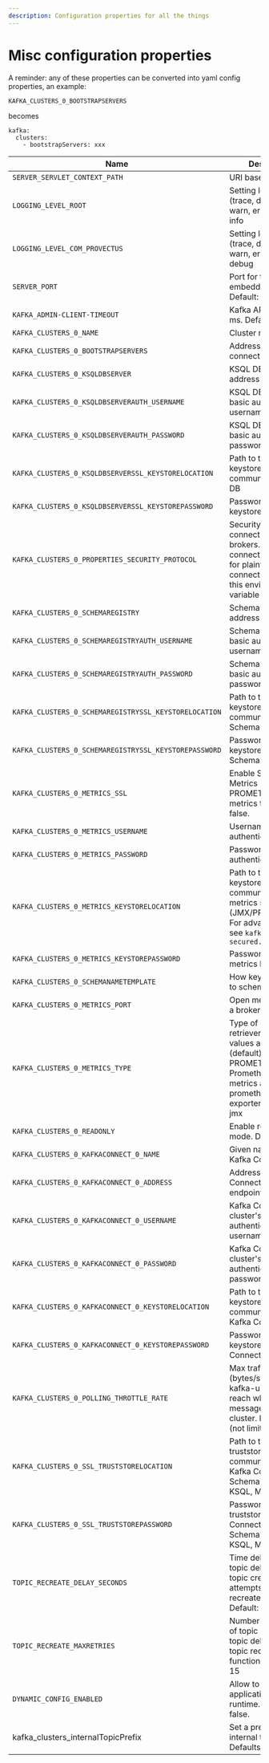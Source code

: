 ```yaml
---
description: Configuration properties for all the things
---
```


# Misc configuration properties

A reminder: any of these properties can be converted into yaml config properties, an example:

`KAFKA_CLUSTERS_0_BOOTSTRAPSERVERS`

becomes

```
kafka:
  clusters:
    - bootstrapServers: xxx
```



| Name                                                  | Description                                                                                                                                                      |
| ----------------------------------------------------- | ---------------------------------------------------------------------------------------------------------------------------------------------------------------- |
| `SERVER_SERVLET_CONTEXT_PATH`                         | URI basePath                                                                                                                                                     |
| `LOGGING_LEVEL_ROOT`                                  | Setting log level (trace, debug, info, warn, error). Default: info                                                                                               |
| `LOGGING_LEVEL_COM_PROVECTUS`                         | Setting log level (trace, debug, info, warn, error). Default: debug                                                                                              |
| `SERVER_PORT`                                         | Port for the embedded server. Default: `8080`                                                                                                                    |
| `KAFKA_ADMIN-CLIENT-TIMEOUT`                          | Kafka API timeout in ms. Default: `30000`                                                                                                                        |
| `KAFKA_CLUSTERS_0_NAME`                               | Cluster name                                                                                                                                                     |
| `KAFKA_CLUSTERS_0_BOOTSTRAPSERVERS`                   | Address where to connect                                                                                                                                         |
| `KAFKA_CLUSTERS_0_KSQLDBSERVER`                       | KSQL DB server address                                                                                                                                           |
| `KAFKA_CLUSTERS_0_KSQLDBSERVERAUTH_USERNAME`          | KSQL DB server's basic authentication username                                                                                                                   |
| `KAFKA_CLUSTERS_0_KSQLDBSERVERAUTH_PASSWORD`          | KSQL DB server's basic authentication password                                                                                                                   |
| `KAFKA_CLUSTERS_0_KSQLDBSERVERSSL_KEYSTORELOCATION`   | Path to the JKS keystore to communicate to KSQL DB                                                                                                               |
| `KAFKA_CLUSTERS_0_KSQLDBSERVERSSL_KEYSTOREPASSWORD`   | Password of the JKS keystore for KSQL DB                                                                                                                         |
| `KAFKA_CLUSTERS_0_PROPERTIES_SECURITY_PROTOCOL`       | Security protocol to connect to the brokers. For SSL connection use "SSL", for plaintext connection don't set this environment variable                          |
| `KAFKA_CLUSTERS_0_SCHEMAREGISTRY`                     | SchemaRegistry's address                                                                                                                                         |
| `KAFKA_CLUSTERS_0_SCHEMAREGISTRYAUTH_USERNAME`        | SchemaRegistry's basic authentication username                                                                                                                   |
| `KAFKA_CLUSTERS_0_SCHEMAREGISTRYAUTH_PASSWORD`        | SchemaRegistry's basic authentication password                                                                                                                   |
| `KAFKA_CLUSTERS_0_SCHEMAREGISTRYSSL_KEYSTORELOCATION` | Path to the JKS keystore to communicate to SchemaRegistry                                                                                                        |
| `KAFKA_CLUSTERS_0_SCHEMAREGISTRYSSL_KEYSTOREPASSWORD` | Password of the JKS keystore for SchemaRegistry                                                                                                                  |
| `KAFKA_CLUSTERS_0_METRICS_SSL`                        | Enable SSL for Metrics (for PROMETHEUS metrics type). Default: false.                                                                                            |
| `KAFKA_CLUSTERS_0_METRICS_USERNAME`                   | Username for Metrics authentication                                                                                                                              |
| `KAFKA_CLUSTERS_0_METRICS_PASSWORD`                   | Password for Metrics authentication                                                                                                                              |
| `KAFKA_CLUSTERS_0_METRICS_KEYSTORELOCATION`           | Path to the JKS keystore to communicate to metrics source (JMX/PROMETHEUS). For advanced setup, see `kafka-ui-jmx-secured.yml`                                   |
| `KAFKA_CLUSTERS_0_METRICS_KEYSTOREPASSWORD`           | Password of the JKS metrics keystore                                                                                                                             |
| `KAFKA_CLUSTERS_0_SCHEMANAMETEMPLATE`                 | How keys are saved to schemaRegistry                                                                                                                             |
| `KAFKA_CLUSTERS_0_METRICS_PORT`                       | Open metrics port of a broker                                                                                                                                    |
| `KAFKA_CLUSTERS_0_METRICS_TYPE`                       | Type of metrics retriever to use. Valid values are JMX (default) or PROMETHEUS. If Prometheus, then metrics are read from prometheus-jmx-exporter instead of jmx |
| `KAFKA_CLUSTERS_0_READONLY`                           | Enable read-only mode. Default: false                                                                                                                            |
| `KAFKA_CLUSTERS_0_KAFKACONNECT_0_NAME`                | Given name for the Kafka Connect cluster                                                                                                                         |
| `KAFKA_CLUSTERS_0_KAFKACONNECT_0_ADDRESS`             | Address of the Kafka Connect service endpoint                                                                                                                    |
| `KAFKA_CLUSTERS_0_KAFKACONNECT_0_USERNAME`            | Kafka Connect cluster's basic authentication username                                                                                                            |
| `KAFKA_CLUSTERS_0_KAFKACONNECT_0_PASSWORD`            | Kafka Connect cluster's basic authentication password                                                                                                            |
| `KAFKA_CLUSTERS_0_KAFKACONNECT_0_KEYSTORELOCATION`    | Path to the JKS keystore to communicate to Kafka Connect                                                                                                         |
| `KAFKA_CLUSTERS_0_KAFKACONNECT_0_KEYSTOREPASSWORD`    | Password of the JKS keystore for Kafka Connect                                                                                                                   |
| `KAFKA_CLUSTERS_0_POLLING_THROTTLE_RATE`              | Max traffic rate (bytes/sec) that kafka-ui allowed to reach when polling messages from the cluster. Default: 0 (not limited)                                     |
| `KAFKA_CLUSTERS_0_SSL_TRUSTSTORELOCATION`             | Path to the JKS truststore to communicate to Kafka Connect, SchemaRegistry, KSQL, Metrics                                                                        |
| `KAFKA_CLUSTERS_0_SSL_TRUSTSTOREPASSWORD`             | Password of the JKS truststore for Kafka Connect, SchemaRegistry, KSQL, Metrics                                                                                  |
| `TOPIC_RECREATE_DELAY_SECONDS`                        | Time delay between topic deletion and topic creation attempts for topic recreate functionality. Default: 1                                                       |
| `TOPIC_RECREATE_MAXRETRIES`                           | Number of attempts of topic creation after topic deletion for topic recreate functionality. Default: 15                                                          |
| `DYNAMIC_CONFIG_ENABLED`                              | Allow to change application config in runtime. Default: false.                                                                                                   |
| kafka\_clusters\_internalTopicPrefix                  | Set a prefix for internal topics. Defaults to "\_".                                                                                                              |
